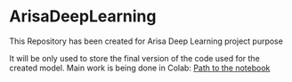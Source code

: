 # ArisaDeepLearning
This Repository has been created for Arisa Deep Learning project purpose

It will be only used to store the final version of the code used for the created model. 
Main work is being done in Colab: [Path to the notebook](https://colab.research.google.com/drive/1DUW4tXlmVKgUyaXMNr2o73eOKfYvWb3p#scrollTo=awItV7l666Dj)



